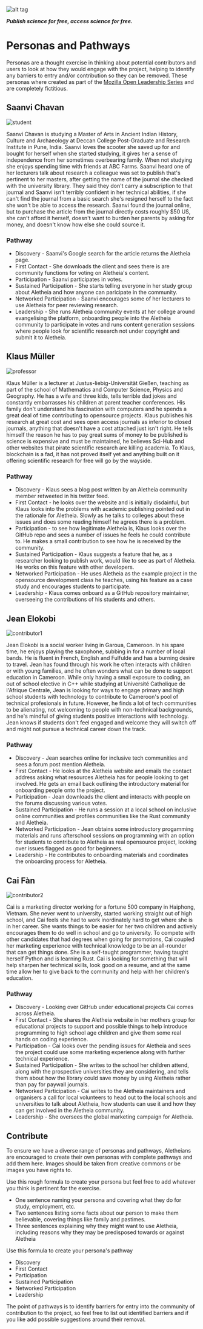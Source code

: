![alt tag](https://cloud.githubusercontent.com/assets/24201238/24583976/ced4c43e-179f-11e7-9c40-c0988c346f55.png)

_**Publish science for free, access science for free.**_

# Personas and Pathways

Personas are a thought exercise in thinking about potential contributors and users to look at how they would engage with the project, helping to identify any barriers to entry and/or contribution so they can be removed. These personas where created as part of the [Mozilla Open Leadership Series](https://mozilla.github.io/open-leadership-training-series/articles/building-communities-of-contributors/bring-on-contributors-using-personas-and-pathways/) and are completely fictitious. 

## Saanvi Chavan

![student](https://upload.wikimedia.org/wikipedia/commons/e/ea/Indian_Student_UOA_0478.jpg)

Saanvi Chavan is studying a Master of Arts in Ancient Indian History, Culture and Archaeology at Deccan College Post-Graduate and Research Institute in Pune, India. Saanvi loves the scooter she saved up for and bought for herself when she started studying, it gives her a sense of independence from her sometimes overbearing family. When not studying she enjoys spending time with friends at ABC Farms. Saanvi heard one of her lecturers talk about research a colleague was set to publish that's pertinent to her masters, after getting the name of the journal she checked with the university library. They said they don't carry a subscription to that journal and Saanvi isn't terribly confident in her technical abilities, if she can't find the journal from a basic search she's resigned herself to the fact she won't be able to access the research. Saanvi found the journal online, but to purchase the article from the journal directly costs roughly $50 US, she can't afford it herself, doesn't want to burden her parents by asking for money, and doesn't know how else she could source it.

### Pathway

* Discovery - Saanvi's Google search for the article returns the Aletheia page.
* First Contact - She downloads the client and sees there is are community functions for voting on Aletheia's content.
* Participation - Saanvi participates in votes.
* Sustained Participation - She starts telling everyone in her study group about Aletheia and how anyone can paricipate in the community.
* Networked Participation - Saanvi encourages some of her lecturers to use Aletheia for peer reviewing research.
* Leadership - She runs Aletheia community events at her college around evangelising the platform, onboarding people into the Aletheia community to participate in votes and runs content generation sessions where people look for scientific research not under copyright and submit it to Aletheia.

## Klaus Müller

![professor](http://maxpixel.freegreatpicture.com/static/photo/1x/Portrait-Beard-Black-And-White-Man-Lecturer-2068043.jpg)

Klaus Müller is a lecturer at Justus-liebig-Universität Gießen, teaching as part of the school of Mathematics and Computer Science, Physics and Geography. He has a wife and three kids, tells terrible dad jokes and constantly embarrasses his children at parent teacher conferences. His family don't understand his fascination with computers and he spends a great deal of time contributing to opensource projects. Klaus publishes his research at great cost and sees open access journals as inferior to closed journals, anything that doesn't have a cost attached just isn't right. He tells himself the reason he has to pay great sums of money to be published is science is expensive and must be maintained, he believes Sci-Hub and other websites that pirate scientific research are killing academia. To Klaus, blockchain is a fad, it has not proved itself yet and anything built on it offering scientific research for free will go by the wayside.

### Pathway

* Discovery - Klaus sees a blog post written by an Aletheia community member retweeted in his twitter feed.
* First Contact - he looks over the website and is initially disdainful, but Klaus looks into the problems with academic publishing pointed out in the rationale for Aletheia. Slowly as he talks to colleges about these issues and does some reading himself he agrees there is a problem.
* Participation - to see how legitimate Aletheia is, Klaus looks over the GitHub repo and sees a number of issues he feels he could contribute to. He makes a small contribution to see how he is received by the community.
* Sustained Participation - Klaus suggests a feature that he, as a researcher looking to publish work, would like to see as part of Aletheia. He works on this feature with other developers.
* Networked Participation - He uses Aletheia as the example project in the opensource development class he teaches, using his feature as a case study and encourages students to participate.
* Leadership - Klaus comes onboard as a GitHub repository maintainer, overseeing the contributions of his students and others.

## Jean Elokobi

![contributor1](http://www.publicdomainpictures.net/pictures/200000/velka/central-african-man.jpg)

Jean Elokobi is a social worker living in Garoua, Cameroon. In his spare time, he enjoys playing the saxophone, subbing in for a number of local bands. He is fluent in French, English and Fulfulde and has a burning desire to travel. Jean has found through his work he often interacts with children or with young families, and he often wonders what can be done to support education in Cameroon. While only having a small exposure to coding, an out of school elective in C++ while studying at Université Catholique de l'Afrique Centrale, Jean is looking for ways to engage primary and high school students with technology to contribute to Cameroon's pool of technical profesionals in future. However, he finds a lot of tech communities to be alienating, not welcoming to people with non-technical backgrounds, and he's mindful of giving students positive interactions with technology. Jean knows if students don't feel engaged and welcome they will switch off and might not pursue a technical career down the track.

### Pathway

* Discovery - Jean searches online for inclusive tech communities and sees a forum post mention Aletheia.
* First Contact - He looks at the Aletheia website and emails the contact address asking what resources Aletheia has for people looking to get involved. He gets an email back outlining the introductory material for onboarding people onto the project.
* Participation - Jean downloads the client and interacts with people on the forums discussing various votes.
* Sustained Participation - He runs a session at a local school on inclusive online communities and profiles communities like the Rust community and Aletheia.
* Networked Participation - Jean obtains some introductory progamming materials and runs afterschool sessions on programming with an option for students to contribute to Aletheia as real opensource project, looking over issues flagged as good for beginners.
* Leadership - He contributes to onboarding materials and coordinates the onboarding process for Aletheia.

## Cai Fàn

![contributor2](https://images.pexels.com/photos/28409/pexels-photo.jpg?w=1260&h=750&auto=compress&cs=tinysrgb)

Cai is a marketing director working for a fortune 500 company in Haiphong, Vietnam. She never went to university, started working straight out of high school, and Cai feels she had to work inordinately hard to get where she is in her career. She wants things to be easier for her two children and actively encourages them to do well in school and go to university. To compete with other candidates that had degrees when going for promotions, Cai coupled her marketing experience with technical knowledge to be an all-rounder that can get things done. She is a self-taught programmer, having taught herself Python and is learning Rust. Cai is looking for something that will help sharpen her technical skills, look good on a resume, and at the same time allow her to give back to the community and help with her children's education.

### Pathway

* Discovery - Looking over GitHub under educational projects Cai comes across Aletheia.
* First Contact - She shares the Aletheia website in her mothers group for educational projects to support and possible things to help introduce programming to high school age children and give them some real hands on coding experience.
* Participation - Cai looks over the pending issues for Aletheia and sees the project could use some marketing experience along with further technical experience.
* Sustained Participation - She writes to the school her children attend, along with the prospective universities they are considering, and tells them about how the library could save money by using Aletheia rather than pay for paywall journals.
* Networked Participation - Cai writes to the Aletheia maintainers and organisers a call for local volunteers to head out to the local schools and universities to talk about Aletheia, how students can use it and how they can get involved in the Aletheia community.
* Leadership - She oversees the global marketing campaign for Aletheia.

## Contribute

To ensure we have a diverse range of personas and pathways, Aletheians are encouraged to create their own personas with complete pathways and add them here. Images should be taken from creative commons or be images you have rights to.

Use this rough formula to create your persona but feel free to add whatever you think is pertinent for the exercise.
* One sentence naming your persona and covering what they do for study, employment, etc.
* Two sentences listing some facts about our person to make them believable, covering things like family and pastimes.
* Three sentences explaining why they might want to use Aletheia, including reasons why they may be predisposed towards or against Aletheia

Use this formula to create your persona's pathway

* Discovery
* First Contact
* Participation
* Sustained Participation
* Networked Participation
* Leadership

The point of pathways is to identify barriers for entry into the community of contribution to the project, so feel free to list out identified barriers and if you like add possible suggestions around their removal.

